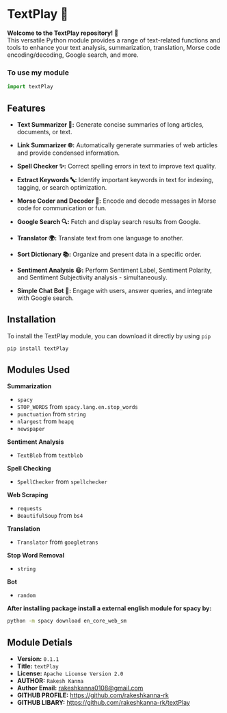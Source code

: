 # TextPlay 💬

**Welcome to the TextPlay repository! 👋**  
This versatile Python module provides a range of text-related functions and tools to enhance your text analysis, summarization, translation, Morse code encoding/decoding, Google search, and more.  

### To use my module
```python
import textPlay
```

## Features

- **Text Summarizer 📝:** Generate concise summaries of long articles, documents, or text.
  
- **Link Summarizer 🌐:** Automatically generate summaries of web articles and provide condensed information.
  
- **Spell Checker ✨:** Correct spelling errors in text to improve text quality.
  
- **Extract Keywords 🔤:** Identify important keywords in text for indexing, tagging, or search optimization.
  
- **Morse Coder and Decoder 🚦:** Encode and decode messages in Morse code for communication or fun.
  
- **Google Search 🔍:** Fetch and display search results from Google.
  
- **Translator 🌍:** Translate text from one language to another.
  
- **Sort Dictionary 📚:** Organize and present data in a specific order.
  
- **Sentiment Analysis 😃:** Perform Sentiment Label, Sentiment Polarity, and Sentiment Subjectivity analysis - simultaneously.
  
- **Simple Chat Bot 💬:** Engage with users, answer queries, and integrate with Google search.

    

  
## Installation

To install the TextPlay module, you can download it directly by using `pip`

```bash
pip install textPlay
```

## Modules Used  
  
**Summarization**
- `spacy`
- `STOP_WORDS` from `spacy.lang.en.stop_words`
- `punctuation` from `string`
- `nlargest` from `heapq`
- `newspaper`

**Sentiment Analysis**
- `TextBlob` from `textblob`

**Spell Checking**
- `SpellChecker` from `spellchecker`

**Web Scraping**
- `requests`
- `BeautifulSoup` from `bs4`

**Translation**
- `Translator` from `googletrans`

**Stop Word Removal**
- `string`

**Bot**
- `random`

**After installing package install a external english module for spacy by:**  
```bash
python -m spacy download en_core_web_sm
```

## Module Detials
- **Version:** `0.1.1`
- **Title:** `textPlay`
- **License:** `Apache License Version 2.0`
- **AUTHOR:**  `Rakesh Kanna`
- **Author Email:** [rakeshkanna0108@gmail.com](mailto:rakeshkanna0108@gmail.com)
- **GITHUB PROFILE:** https://github.com/rakeshkanna-rk
- **GITHUB LIBARY:** https://github.com/rakeshkanna-rk/textPlay



